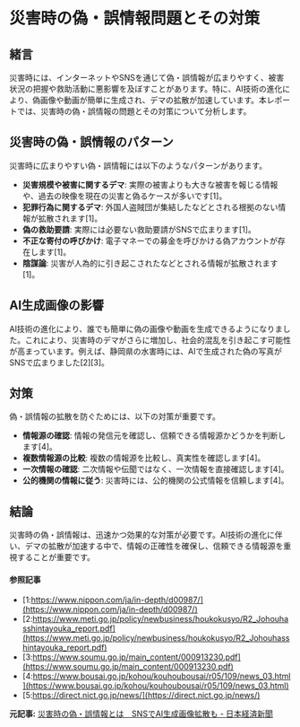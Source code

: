 # 災害時の偽・誤情報問題とその対策

## 緒言

災害時には、インターネットやSNSを通じて偽・誤情報が広まりやすく、被害状況の把握や救助活動に悪影響を及ぼすことがあります。特に、AI技術の進化により、偽画像や動画が簡単に生成され、デマの拡散が加速しています。本レポートでは、災害時の偽・誤情報の問題とその対策について分析します。

## 災害時の偽・誤情報のパターン

災害時に広まりやすい偽・誤情報には以下のようなパターンがあります。

- **災害規模や被害に関するデマ**: 実際の被害よりも大きな被害を報じる情報や、過去の映像を現在の災害と偽るケースが多いです[1]。
- **犯罪行為に関するデマ**: 外国人盗賊団が集結したなどとされる根拠のない情報が拡散されます[1]。
- **偽の救助要請**: 実際には必要ない救助要請がSNSで広まります[1]。
- **不正な寄付の呼びかけ**: 電子マネーでの募金を呼びかける偽アカウントが存在します[1]。
- **陰謀論**: 災害が人為的に引き起こされたなどとされる情報が拡散されます[1]。

## AI生成画像の影響

AI技術の進化により、誰でも簡単に偽の画像や動画を生成できるようになりました。これにより、災害時のデマがさらに増加し、社会的混乱を引き起こす可能性が高まっています。例えば、静岡県の水害時には、AIで生成された偽の写真がSNSで広まりました[2][3]。

## 対策

偽・誤情報の拡散を防ぐためには、以下の対策が重要です。

- **情報源の確認**: 情報の発信元を確認し、信頼できる情報源かどうかを判断します[4]。
- **複数情報源の比較**: 複数の情報源を比較し、真実性を確認します[4]。
- **一次情報の確認**: 二次情報や伝聞ではなく、一次情報を直接確認します[4]。
- **公的機関の情報に従う**: 災害時には、公的機関の公式情報を信頼します[4]。

## 結論

災害時の偽・誤情報は、迅速かつ効果的な対策が必要です。AI技術の進化に伴い、デマの拡散が加速する中で、情報の正確性を確保し、信頼できる情報源を重視することが重要です。

#### 参照記事
- [1:https://www.nippon.com/ja/in-depth/d00987/](https://www.nippon.com/ja/in-depth/d00987/)
- [2:https://www.meti.go.jp/policy/newbusiness/houkokusyo/R2_Johouhasshintayouka_report.pdf](https://www.meti.go.jp/policy/newbusiness/houkokusyo/R2_Johouhasshintayouka_report.pdf)
- [3:https://www.soumu.go.jp/main_content/000913230.pdf](https://www.soumu.go.jp/main_content/000913230.pdf)
- [4:https://www.bousai.go.jp/kohou/kouhoubousai/r05/109/news_03.html](https://www.bousai.go.jp/kohou/kouhoubousai/r05/109/news_03.html)
- [5:https://direct.nict.go.jp/news/](https://direct.nict.go.jp/news/)


**元記事:** [災害時の偽・誤情報とは　SNSでAI生成画像拡散も - 日本経済新聞](https://www.nikkei.com/article/DGXZQOUE102HU0Q5A310C2000000/)
